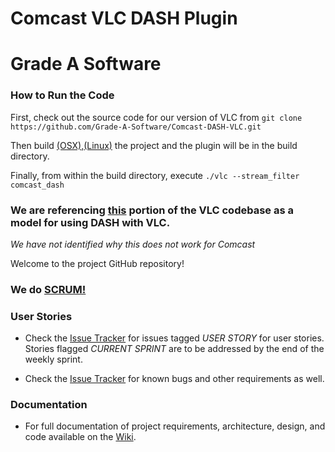 Comcast VLC DASH Plugin
===============
Grade A Software
================

### How to Run the Code

First, check out the source code for our version of VLC from `git clone https://github.com/Grade-A-Software/Comcast-DASH-VLC.git`

Then build [(OSX)](https://github.com/Grade-A-Software/Comcast-DASH-VLC/wiki/Build-Instructions-%28OSX%29),[(Linux)](https://wiki.videolan.org/UnixCompile/) the project and the plugin will be in the build directory.

Finally, from within the build directory, execute `./vlc --stream_filter comcast_dash`


### We are referencing [this](https://github.com/Grade-A-Software/vlc/tree/master/modules/stream_filter/dash) portion of the VLC codebase as a model for using DASH with VLC.

_We have not identified why this does not work for Comcast_

Welcome to the project GitHub repository!

### We do [SCRUM!](https://github.com/Grade-A-Software/Comcast-DASH-VLC/wiki/Scrum-Process)


### User Stories

* Check the [Issue Tracker](https://github.com/Grade-A-Software/Comcast-DASH-VLC/issues) for issues tagged _USER STORY_ for user stories. Stories flagged _CURRENT SPRINT_ are to be addressed by the end of the weekly sprint.

* Check the [Issue Tracker](https://github.com/Grade-A-Software/Comcast-DASH-VLC/issues) for known bugs and other requirements as well.

### Documentation

* For full documentation of project requirements, architecture, design, and code available on the [Wiki](https://github.com/Grade-A-Software/Comcast-DASH-VLC/wiki).

